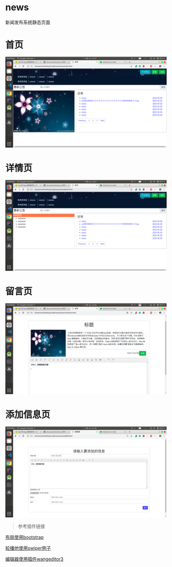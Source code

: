 # news

新闻发布系统静态页面

# 首页

![首页静态页面](./public/img/index.png)

# 详情页

![详情页静态页面](./public/img/details.png)

# 留言页

![留言页静态页面](./public/img/comments.png)


# 添加信息页

![添加信息页静态页面](./public/img/add.png)

>参考插件链接

[布局使用bootstrap](https://getbootstrap.com/docs/4.3/layout/overview/)

[轮播他使用swiper例子](https://idangero.us/swiper/demos/)

[编辑器使用插件wangeditor3](https://www.kancloud.cn/wangfupeng/wangeditor3)